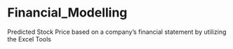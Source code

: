 # Financial_Modelling
Predicted Stock Price based on a company’s financial statement by utilizing the Excel Tools
